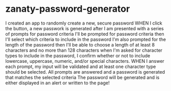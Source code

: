 # zanaty-password-generator
I created an app to randomly create a new, secure password
WHEN I click the button, a new passwork is generated after I am presented with a series of prompts for password criteria
I'll be prompted for password criteria then I'll select which criteria to include in the password
I'm also prompted for the length of the password then I'll be able to choose a length of at least 8 characters and no more than 128 characters
when I'm asked for character types to include in the password, I confirm whether or not to include lowercase, uppercase, numeric, and/or special characters.
WHEN I answer each prompt, my input will be validated and at least one character type should be selected.
All prompts are answered and a password is generated that matches the selected criteria
The password will be generated and is either displayed in an alert or written to the page!